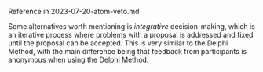 
Reference in 2023-07-20-atom-veto.md

Some alternatives worth mentioning is *integrative* decision-making, which is an iterative process where problems with a proposal is addressed and fixed until the proposal can be accepted. This is very similar to the Delphi Method, with the main difference being that feedback from participants is anonymous when using the Delphi Method.
